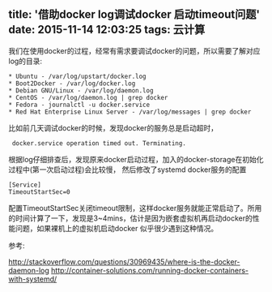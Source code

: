 title: '借助docker log调试docker 启动timeout问题'
date: 2015-11-14 12:03:25
tags: 云计算
---

我们在使用docker的过程，经常有需求要调试docker的问题，所以需要了解对应log的目录:

```
* Ubuntu - /var/log/upstart/docker.log
* Boot2Docker - /var/log/docker.log
* Debian GNU/Linux - /var/log/daemon.log
* CentOS - /var/log/daemon.log | grep docker
* Fedora - journalctl -u docker.service
* Red Hat Enterprise Linux Server - /var/log/messages | grep docker  
```

比如前几天调试docker的时候，发现docker的服务总是启动超时，

```
 docker.service operation timed out. Terminating.
```

根据log仔细排查后，发现原来docker启动过程，加入的docker-storage在初始化过程中(第一次启动过程)会比较慢， 然后修改了systemd docker服务的配置

```
[Service]
TimeoutStartSec=0
```

配置TimeoutStartSec关闭timeout限制，这样docker服务就能正常启动了。所用的时间计算了一下，发现是3~4mins，估计是因为嵌套虚拟机再启动docker的性能问题，如果裸机上的虚拟机启动docker 似乎很少遇到这种情况。

参考:

http://stackoverflow.com/questions/30969435/where-is-the-docker-daemon-log
http://container-solutions.com/running-docker-containers-with-systemd/                                   